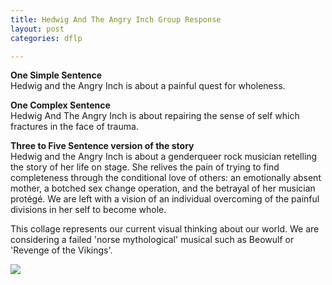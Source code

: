```yaml
---
title: Hedwig And The Angry Inch Group Response
layout: post
categories: dflp

---
```


**One Simple Sentence**<br>
Hedwig and the Angry Inch is about a painful quest for wholeness.

**One Complex Sentence**<br>
Hedwig And The Angry Inch is about repairing the sense of self which fractures in the face of trauma.

**Three to Five Sentence version of the story**<br>
Hedwig and the Angry Inch is about a genderqueer rock musician retelling the story of her life on stage. She relives the pain of trying to find completeness through the conditional love of others: an emotionally absent mother, a botched sex change operation, and the betrayal of her musician protégé. We are left with a vision of an individual overcoming of the painful divisions in her self to become whole.

This collage represents our current visual thinking about our world. We are considering a failed 'norse mythological' musical such as Beowulf or 'Revenge of the Vikings'.

![](https://i.imgur.com/Cay3hnJ.jpg)
